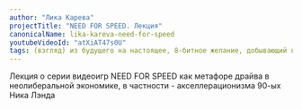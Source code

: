 ```yaml
---
author: "Лика Карева"
projectTitle: "NEED FOR SPEED. Лекция"
canonicalName: lika-kareva-need-for-speed
youtubeVideoId: "atXiAT47s0U"
tags: (взгляд) из будущего на настоящее, 8-битное желание, добывающий капитализм, киберфеминизм, контингентность, мать-машина, джой ускорение, extensions, саморазрушающиеся структуры, спекулятивный синтез, пвт, протоколы самоорганизации
---
```

Лекция о серии видеоигр NEED FOR SPEED как метафоре драйва в неолиберальной экономике, в частности - акселлерационизма 90-ых Ника Лэнда
